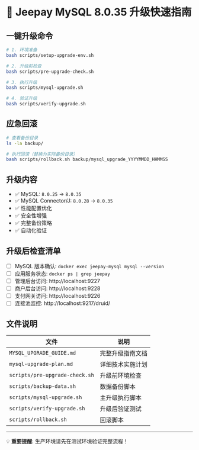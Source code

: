 # 🚀 Jeepay MySQL 8.0.35 升级快速指南

## 一键升级命令

```bash
# 1. 环境准备
bash scripts/setup-upgrade-env.sh

# 2. 升级前检查
bash scripts/pre-upgrade-check.sh

# 3. 执行升级
bash scripts/mysql-upgrade.sh

# 4. 验证升级
bash scripts/verify-upgrade.sh
```

## 应急回滚

```bash
# 查看备份目录
ls -la backup/

# 执行回滚（替换为实际备份目录）
bash scripts/rollback.sh backup/mysql_upgrade_YYYYMMDD_HHMMSS
```

## 升级内容

- ✅ MySQL: `8.0.25` → `8.0.35`
- ✅ MySQL Connector/J: `8.0.28` → `8.0.35`
- ✅ 性能配置优化
- ✅ 安全性增强
- ✅ 完整备份策略
- ✅ 自动化验证

## 升级后检查清单

- [ ] MySQL 版本确认: `docker exec jeepay-mysql mysql --version`
- [ ] 应用服务状态: `docker ps | grep jeepay`
- [ ] 管理后台访问: http://localhost:9227
- [ ] 商户后台访问: http://localhost:9228
- [ ] 支付网关访问: http://localhost:9226
- [ ] 连接池监控: http://localhost:9217/druid/

## 文件说明

| 文件 | 说明 |
|------|------|
| `MYSQL_UPGRADE_GUIDE.md` | 完整升级指南文档 |
| `mysql-upgrade-plan.md` | 详细技术实施计划 |
| `scripts/pre-upgrade-check.sh` | 升级前环境检查 |
| `scripts/backup-data.sh` | 数据备份脚本 |
| `scripts/mysql-upgrade.sh` | 主升级执行脚本 |
| `scripts/verify-upgrade.sh` | 升级后验证测试 |
| `scripts/rollback.sh` | 回滚脚本 |

---
💡 **重要提醒**: 生产环境请先在测试环境验证完整流程！